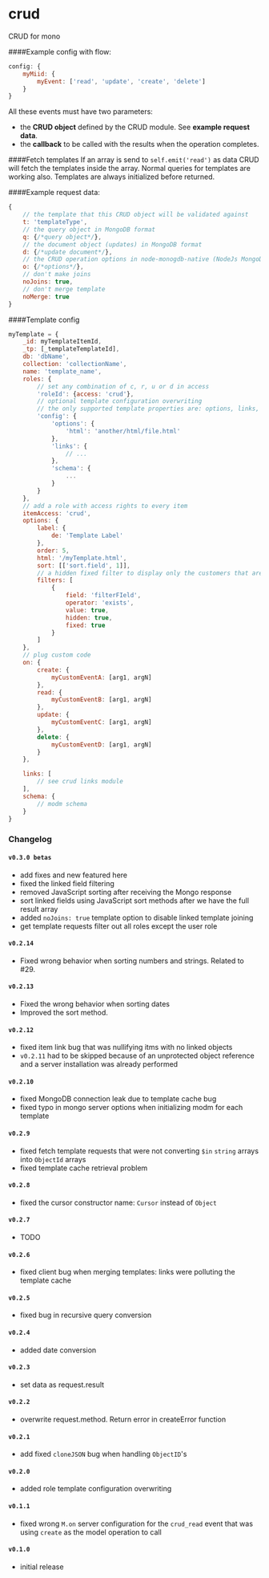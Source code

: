 crud
====

CRUD for mono

####Example config with flow:

```js
config: {
    myMiid: {
        myEvent: ['read', 'update', 'create', 'delete']
    }
}
```

All these events must have two parameters:

 * the **CRUD object** defined by the CRUD module. See **example request data**.
 * the **callback** to be called with the results when the operation completes.

####Fetch templates
If an array is send to `self.emit('read')` as data CRUD will fetch the templates inside the array.
Normal queries for templates are working also.
Templates are always initialized before returned.

####Example request data:
```js
{
    // the template that this CRUD object will be validated against
    t: 'templateType',
    // the query object in MongoDB format
    q: {/*query object*/},
    // the document object (updates) in MongoDB format
    d: {/*update document*/},
    // the CRUD operation options in node-monogdb-native (NodeJs MongoDb driver) format
    o: {/*options*/},
    // don't make joins
    noJoins: true,
    // don't merge template
    noMerge: true
}
```

####Template config
```js
myTemplate = {
    _id: myTemplateItemId,
    _tp: [_templateTemplateId],
    db: 'dbName',
    collection: 'collectionName',
    name: 'template_name',
    roles: {
        // set any combination of c, r, u or d in access
        'roleId': {access: 'crud'},
        // optional template configuration overwriting
        // the only supported template properties are: options, links, and schema
        'config': {
            'options': {
                'html': 'another/html/file.html'
            },
            'links': {
                // ...
            },
            'schema': {
                ...
            }
        }
    },
    // add a role with access rights to every item
    itemAccess: 'crud',
    options: {
        label: {
            de: 'Template Label'
        },
        order: 5,
        html: '/myTemplate.html',
        sort: [['sort.field', 1]],
        // a hidden fixed filter to display only the customers that are HB
        filters: [
            {
                field: 'filterFIeld',
                operator: 'exists',
                value: true,
                hidden: true,
                fixed: true
            }
        ]
    },
    // plug custom code
    on: {
        create: {
            myCustomEventA: [arg1, argN]
        },
        read: {
            myCustomEventB: [arg1, argN]
        },
        update: {
            myCustomEventC: [arg1, argN]
        },
        delete: {
            myCustomEventD: [arg1, argN]
        }
    },

    links: [
        // see crud links module
    ],
    schema: {
        // modm schema
    }
}
```

### Changelog

#### `v0.3.0 betas`
- add fixes and new featured here
- fixed the linked field filtering
- removed JavaScript sorting after receiving the Mongo response
- sort linked fields using JavaScript sort methods after we have the full result array
- added `noJoins: true` template option to disable linked template joining
- get template requests filter out all roles except the user role

#### `v0.2.14`
- Fixed wrong behavior when sorting numbers and strings. Related to #29.

#### `v0.2.13`
- Fixed the wrong behavior when sorting dates
- Improved the sort method.

#### `v0.2.12`
- fixed item link bug that was nullifying itms with no linked objects
- `v0.2.11` had to be skipped because of an unprotected object reference and a server installation was already performed

#### `v0.2.10`
- fixed MongoDB connection leak due to template cache bug
- fixed typo in mongo server options when initializing modm for each template

#### `v0.2.9`
- fixed fetch template requests that were not converting `$in` `string` arrays into `ObjectId` arrays
- fixed template cache retrieval problem

#### `v0.2.8`
- fixed the cursor constructor name: `Cursor` instead of `Object`

#### `v0.2.7`
- TODO

#### `v0.2.6`

- fixed client bug when merging templates: links were polluting the template cache

#### `v0.2.5`

- fixed bug in recursive query conversion

#### `v0.2.4`

- added date conversion

#### `v0.2.3`

- set data as request.result

#### `v0.2.2`

- overwrite request.method. Return error in createError function

#### `v0.2.1`

- add fixed `cloneJSON` bug when handling `ObjectID`'s

#### `v0.2.0`

- added role template configuration overwriting

#### `v0.1.1`

- fixed wrong `M.on` server configuration for the `crud_read` event that was using `create` as the model operation to call

#### `v0.1.0`

- initial release
